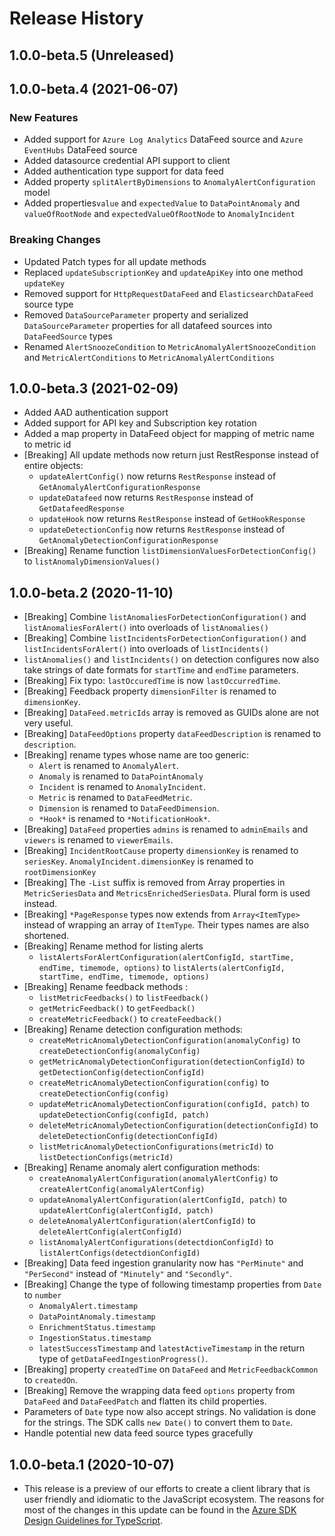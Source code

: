 # Release History

## 1.0.0-beta.5 (Unreleased)


## 1.0.0-beta.4 (2021-06-07)

### New Features

- Added support for `Azure Log Analytics` DataFeed source and `Azure EventHubs` DataFeed source
- Added datasource credential API support to client
- Added authentication type support for data feed
- Added property `splitAlertByDimensions` to `AnomalyAlertConfiguration` model
- Added properties`value` and `expectedValue` to `DataPointAnomaly` and `valueOfRootNode` and `expectedValueOfRootNode` to `AnomalyIncident`

### Breaking Changes

- Updated Patch types for all update methods
- Replaced `updateSubscriptionKey` and `updateApiKey` into one method `updateKey`
- Removed support for `HttpRequestDataFeed` and `ElasticsearchDataFeed` source type
- Removed `DataSourceParameter` property and serialized `DataSourceParameter` properties for all datafeed sources into `DataFeedSource` types
- Renamed `AlertSnoozeCondition` to `MetricAnomalyAlertSnoozeCondition` and `MetricAlertConditions` to `MetricAnomalyAlertConditions`

## 1.0.0-beta.3 (2021-02-09)

- Added AAD authentication support
- Added support for API key and Subscription key rotation
- Added a map property in DataFeed object for mapping of metric name to metric id
- [Breaking] All update methods now return just RestResponse instead of entire objects:
  - `updateAlertConfig()` now returns `RestResponse` instead of `GetAnomalyAlertConfigurationResponse`
  - `updateDatafeed` now returns `RestResponse` instead of `GetDatafeedResponse`
  - `updateHook` now returns `RestResponse` instead of `GetHookResponse`
  - `updateDetectionConfig` now returns `RestResponse` instead of `GetAnomalyDetectionConfigurationResponse`
- [Breaking] Rename function `listDimensionValuesForDetectionConfig()` to `listAnomalyDimensionValues()`

## 1.0.0-beta.2 (2020-11-10)

- [Breaking] Combine `listAnomaliesForDetectionConfiguration()` and `listAnomaliesForAlert()` into overloads of `listAnomalies()`
- [Breaking] Combine `listIncidentsForDetectionConfiguration()` and `listIncidentsForAlert()` into overloads of `listIncidents()`
- `listAnomalies()` and `listIncidents()` on detection configures now also take strings of date formats for `startTime` and `endTime` parameters.
- [Breaking] Fix typo: `lastOccuredTime` is now `lastOccurredTime`.
- [Breaking] Feedback property `dimensionFilter` is renamed to `dimensionKey`.
- [Breaking] `DataFeed.metricIds` array is removed as GUIDs alone are not very useful.
- [Breaking] `DataFeedOptions` property `dataFeedDescription` is renamed to `description`.
- [Breaking] rename types whose name are too generic:
  - `Alert` is renamed to `AnomalyAlert`.
  - `Anomaly` is renamed to `DataPointAnomaly`
  - `Incident` is renamed to `AnomalyIncident`.
  - `Metric` is renamed to `DataFeedMetric`.
  - `Dimension` is renamed to `DataFeedDimension`.
  - `*Hook*` is renamed to `*NotificationHook*`.
- [Breaking] `DataFeed` properties `admins` is renamed to `adminEmails` and `viewers` is renamed to `viewerEmails`.
- [Breaking] `IncidentRootCause` property `dimensionKey` is renamed to `seriesKey`. `AnomalyIncident.dimensionKey` is renamed to `rootDimensionKey`
- [Breaking] The `-List` suffix is removed from Array properties in `MetricSeriesData` and `MetricsEnrichedSeriesData`. Plural form is used instead.
- [Breaking] `*PageResponse` types now extends from `Array<ItemType>` instead of wrapping an array of `ItemType`. Their types names are also shortened.
- [Breaking] Rename method for listing alerts
  - `listAlertsForAlertConfiguration(alertConfigId, startTime, endTime, timemode, options)` to `listAlerts(alertConfigId, startTime, endTime, timemode, options)`
- [Breaking] Rename feedback methods :
  - `listMetricFeedbacks()` to `listFeedback()`
  - `getMetricFeedback()` to `getFeedback()`
  - `createMetricFeedback()` to `createFeedback()`
- [Breaking] Rename detection configuration methods:
  - `createMetricAnomalyDetectionConfiguration(anomalyConfig)` to `createDetectionConfig(anomalyConfig)`
  - `getMetricAnomalyDetectionConfiguration(detectionConfigId)` to `getDetectionConfig(detectionConfigId)`
  - `createMetricAnomalyDetectionConfiguration(config)` to `createDetectionConfig(config)`
  - `updateMetricAnomalyDetectionConfiguration(configId, patch)` to `updateDetectionConfig(configId, patch)`
  - `deleteMetricAnomalyDetectionConfiguration(detectionConfigId)` to `deleteDetectionConfig(detectionConfigId)`
  - `listMetricAnomalyDetectionConfigurations(metricId)` to `listDetectionConfigs(metricId)`
- [Breaking] Rename anomaly alert configuration methods:
  - `createAnomalyAlertConfiguration(anomalyAlertConfig)` to `createAlertConfig(anomalyAlertConfig)`
  - `updateAnomalyAlertConfiguration(alertConfigId, patch)` to `updateAlertConfig(alertConfigId, patch)`
  - `deleteAnomalyAlertConfiguration(alertConfigId)` to `deleteAlertConfig(alertConfigId)`
  - `listAnomalyAlertConfigurations(detectdionConfigId)` to `listAlertConfigs(detectdionConfigId)`
- [Breaking] Data feed ingestion granularity now has `"PerMinute"` and `"PerSecond"` instead of `"Minutely"` and `"Secondly"`.
- [Breaking] Change the type of following timestamp properties from `Date` to `number`
  - `AnomalyAlert.timestamp`
  - `DataPointAnomaly.timestamp`
  - `EnrichmentStatus.timestamp`
  - `IngestionStatus.timestamp`
  - `latestSuccessTimestamp` and `latestActiveTimestamp` in the return type of `getDataFeedIngestionProgress()`.
- [Breaking] property `createdTime` on `DataFeed` and `MetricFeedbackCommon` to `createdOn`.
- [Breaking] Remove the wrapping data feed `options` property from `DataFeed` and `DataFeedPatch` and flatten its child properties.
- Parameters of `Date` type now also accept strings. No validation is done for the strings. The SDK calls `new Date()` to convert them to `Date`.
- Handle potential new data feed source types gracefully

## 1.0.0-beta.1 (2020-10-07)

- This release is a preview of our efforts to create a client library that is user friendly and
  idiomatic to the JavaScript ecosystem. The reasons for most of the changes in this update can be found in the
  [Azure SDK Design Guidelines for TypeScript](https://azure.github.io/azure-sdk/typescript_introduction.html).
